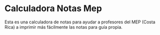 # Calculadora Notas Mep
Esta es una calculadora de notas para ayudar a profesores del MEP (Costa Rica) a imprimir más fácilmente las notas para guía propia.
